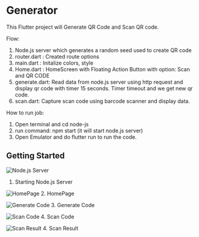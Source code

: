 # Generator

This Flutter project will Generate QR Code and Scan QR code.

Flow:
1. Node.js server which generates a random seed used to create QR code
2. router.dart : Created route options
3. main.dart : Initalize colors, style
4. Home.dart :  HomeScreen with Floating Action Button with option: Scan and QR CODE
5. generate.dart: Read data from node.js server using http request and display qr code with timer 15 seconds. Timer timeout and we get new qr code.
6. scan.dart: Capture scan code using barcode scanner and display data.

How to run job:
1. Open terminal and cd node-js
2. run command: npm start (it will start node.js server)
3. Open Emulator and do flutter run to run the code.

## Getting Started
![Node.js Server](https://github.com/mkarush/QRCODE/blob/main/generator/images/nodes-js.png)
1. Starting Node.js Server<br>

![HomePage](https://github.com/mkarush/QRCODE/blob/main/generator/images/floatingActionButton.png)
2. HomePage <br>

![Generate Code](https://github.com/mkarush/QRCODE/blob/main/generator/images/QRCODE.png)
3. Generate Code <br>

![Scan Code](https://github.com/mkarush/QRCODE/blob/main/generator/images/SCAN.png)
4. Scan Code <br>

![Scan Result](https://github.com/mkarush/QRCODE/blob/main/generator/images/ScanResult.png)
4. Scan Result <br>
